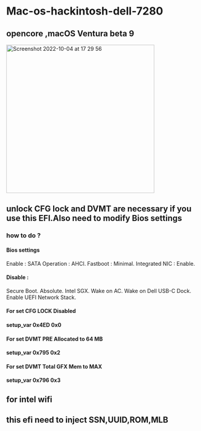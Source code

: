 # Mac-os-hackintosh-dell-7280
## opencore ,macOS Ventura beta 9
<img width="392" alt="Screenshot 2022-10-04 at 17 29 56" src="https://user-images.githubusercontent.com/52024444/193862158-7a3e44b8-56b4-40bf-81d5-2774ad8ce3c9.png">

## unlock CFG lock and DVMT are necessary if you use this EFI.Also need to modify Bios settings 
### how to do ?  
#### Bios settings
Enable :
SATA Operation : AHCI.   Fastboot : Minimal.  Integrated NIC : Enable.
#### Disable :
Secure Boot.
Absolute.   Intel SGX.   Wake on AC.  Wake on Dell USB-C Dock.   Enable UEFI Network Stack.
#### For set CFG LOCK Disabled
#### setup_var 0x4ED 0x0

#### For set DVMT PRE Allocated to 64 MB
####  setup_var 0x795 0x2

#### For set DVMT Total GFX Mem to MAX
#### setup_var 0x796 0x3



## for intel wifi

## this efi need to inject SSN,UUID,ROM,MLB

